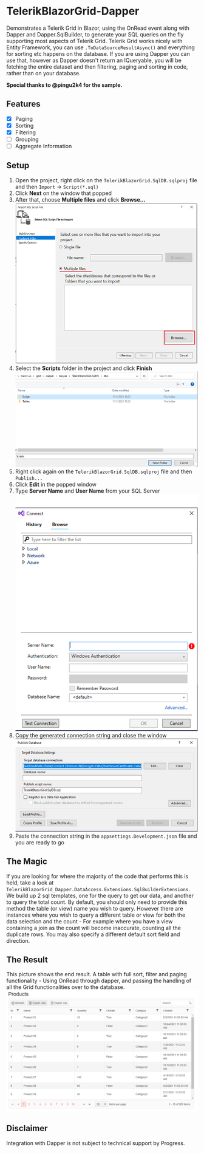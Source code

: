 # TelerikBlazorGrid-Dapper

Demonstrates a Telerik Grid in Blazor, using the OnRead event along with Dapper and Dapper.SqlBuilder, to generate your SQL queries on the fly supporting most aspects of Telerik Grid.
Telerik Grid works nicely with Entity Framework, you can use `.ToDataSourceResultAsync()` and everything for sorting etc happens on the database. If you are using Dapper you can use that, however as Dapper doesn't return an IQueryable, you will be fetching the entire dataset and then filtering, paging and sorting in code, rather than on your database.

**Special thanks to @pingu2k4 for the sample.**

## Features
- [x] Paging
- [x] Sorting
- [x] Filtering
- [ ] Grouping
- [ ] Aggregate Information

## Setup
1. Open the project, right click on the `TelerikBlazorGrid.SqlDB.sqlproj` file and then `Import` -> `Script(*.sql)`
2. Click **Next** on the window that popped
3. After that, choose **Multiple files** and click **Browse...**
![third step screenshot](images/third-step.png)
4. Select the **Scripts** folder in the project and click **Finish**
![fourth step screenshot](images/fourth-step.png)
5. Right click again on the `TelerikBlazorGrid.SqlDB.sqlproj` file and then `Publish...`
6. Click **Edit** in the popped window
7. Type **Server Name** and **User Name** from your SQL Server
![seventh step screenshot](images/seventh-step.png)
8. Copy the generated connection string and close the window
![eighth step screenshot](images/eighth-step.png)
9. Paste the connection string in the `appsettings.Development.json` file and you are ready to go

## The Magic
If you are looking for where the majority of the code that performs this is held, take a look at `TelerikBlazorGrid_Dapper.DataAccess.Extensions.SqlBuilderExtensions`. We build up 2 sql templates, one for the query to get our data, and another to query the total count.
By default, you should only need to provide this method the table (or view) name you wish to query. However there are instances where you wish to query a different table or view for both the data selection and the count - For example where you have a view containing a join as the count will become inaccurate, counting all the duplicate rows.
You may also specify a different default sort field and direction.

## The Result
This picture shows the end result. A table with full sort, filter and paging functionality - Using OnRead through dapper, and passing the handling of all the Grid functionalities over to the database.
![dapper grid](images/dapper-grid.png)

## Disclaimer
Integration with Dapper is not subject to technical support by Progress.